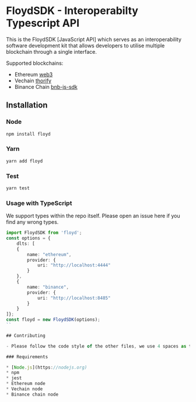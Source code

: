 # FloydSDK - Interoperabilty Typescript API

This is the FloydSDK [JavaScript API] which serves as an interoperability software development kit that allows developers to utilise multiple blockchain through a single interface.

Supported blockchains:
- Ethereum [web3](https://github.com/ethereum/web3.js)
- Vechain [thorify](https://github.com/vechain/thorify)
- Binance Chain [bnb-js-sdk](https://github.com/binance-chain/javascript-sdk/)

## Installation

### Node

```bash
npm install floyd
```

### Yarn

```bash
yarn add floyd
```

### Test
```bash
yarn test
```

### Usage with TypeScript

We support types within the repo itself. Please open an issue here if you find any wrong types.

```typescript
import FloydSDK from 'floyd';
const options = {
    dlts: [
    { 
        name: "ethereum", 
        provider: {
            uri: "http://localhost:4444"
        }
    },
    {
        name: "binance",
        provider: {
            uri: "http://localhost:8485"
        }
    }
]};
const floyd = new FloydSDK(options);
``

## Contributing

- Please follow the code style of the other files, we use 4 spaces as tabs.

### Requirements

* [Node.js](https://nodejs.org)
* npm
* jest
* Ethereum node
* Vechain node
* Binance chain node
